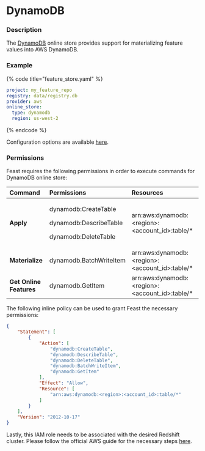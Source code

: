 # DynamoDB

### Description

The [DynamoDB](https://aws.amazon.com/dynamodb/) online store provides support for materializing feature values into AWS DynamoDB.
<!---

TODO: Add DynamoDB to online store format document and point to it.

The data model used to store feature values in DynamoDB is described in more detail [here](https://github.com/feast-dev/feast/blob/master/docs/specs/online_store_format.md#google-datastore-online-store-format).

-->

### Example

{% code title="feature\_store.yaml" %}
```yaml
project: my_feature_repo
registry: data/registry.db
provider: aws
online_store:
  type: dynamodb
  region: us-west-2
```
{% endcode %}

Configuration options are available [here](https://github.com/feast-dev/feast/blob/17bfa6118d6658d2bff53d7de8e2ccef5681714d/sdk/python/feast/infra/online_stores/dynamodb.py#L36).

### Permissions

Feast requires the following permissions in order to execute commands for DynamoDB online store:

<table>
  <thead>
    <tr>
      <th style="text-align:left"><b>Command</b></th>
      <th style="text-align:left">Permissions</th>
      <th style="text-align:left">Resources</th>
    </tr>
  </thead>
  <tbody>
    <tr>
      <td style="text-align:left"><b>Apply</b></td>
      <td style="text-align:left">
        <p>dynamodb:CreateTable</p>
        <p>dynamodb:DescribeTable</p>
        <p>dynamodb:DeleteTable</p>
      </td>
      <td style="text-align:left">arn:aws:dynamodb:&lt;region&gt;:&lt;account_id&gt;:table/*</td>
    </tr>
    <tr>
      <td style="text-align:left"><b>Materialize</b></td>
      <td style="text-align:left">
        <p>dynamodb.BatchWriteItem</p>
      </td>
      <td style="text-align:left">arn:aws:dynamodb:&lt;region&gt;:&lt;account_id&gt;:table/*</td>
    </tr>
    <tr>
      <td style="text-align:left"><b>Get Online Features</b></td>
      <td style="text-align:left">dynamodb.GetItem</td>
      <td style="text-align:left">arn:aws:dynamodb:&lt;region&gt;:&lt;account_id&gt;:table/*</td>
    </tr>
  </tbody>
</table>

The following inline policy can be used to grant Feast the necessary permissions:

```json
{
    "Statement": [
        {
            "Action": [
                "dynamodb:CreateTable",
                "dynamodb:DescribeTable",
                "dynamodb:DeleteTable",
                "dynamodb:BatchWriteItem",
                "dynamodb:GetItem"
            ],
            "Effect": "Allow",
            "Resource": [
                "arn:aws:dynamodb:<region>:<account_id>:table/*"
            ]
        }
    ],
    "Version": "2012-10-17"
}
```

Lastly, this IAM role needs to be associated with the desired Redshift cluster. Please follow the official AWS guide for the necessary steps [here](https://docs.aws.amazon.com/redshift/latest/dg/c-getting-started-using-spectrum-add-role.html).